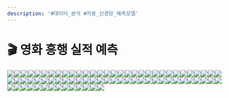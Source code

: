 ```yaml
---
description: '#데이터_분석 #자동_신경망_예측모델'
---
```


# 🎬 영화 흥행 실적 예측

![](<../../../../../.gitbook/assets/Untitled (9).png>)![](<../../../../../.gitbook/assets/Untitled 1 (9).png>)![](<../../../../../.gitbook/assets/Untitled 2 (11).png>)![](<../../../../../.gitbook/assets/Untitled 3 (9).png>)![](<../../../../../.gitbook/assets/Untitled 4 (9).png>)![](<../../../../../.gitbook/assets/Untitled 5 (10).png>)![](<../../../../../.gitbook/assets/Untitled 6 (13).png>)![](<../../../../../.gitbook/assets/Untitled 7 (13).png>)![](<../../../../../.gitbook/assets/Untitled 8 (14).png>)![](<../../../../../.gitbook/assets/Untitled 9 (13).png>)![](<../../../../../.gitbook/assets/Untitled 10 (11).png>)![](<../../../../../.gitbook/assets/Untitled 11 (9).png>)![](<../../../../../.gitbook/assets/Untitled 12 (10).png>)![](<../../../../../.gitbook/assets/Untitled 13 (8).png>)![](<../../../../../.gitbook/assets/Untitled 14 (6).png>)![](<../../../../../.gitbook/assets/Untitled 15 (9).png>)![](<../../../../../.gitbook/assets/Untitled 16 (9).png>)![](<../../../../../.gitbook/assets/Untitled 17 (8).png>)![](<../../../../../.gitbook/assets/Untitled 18 (9).png>)![](<../../../../../.gitbook/assets/Untitled 19 (3).png>)![](<../../../../../.gitbook/assets/Untitled 20 (1).png>)![](<../../../../../.gitbook/assets/Untitled (12).png>)![](<../../../../../.gitbook/assets/Untitled 1 (12).png>)![](<../../../../../.gitbook/assets/Untitled 2 (9).png>)![](<../../../../../.gitbook/assets/Untitled 3 (10).png>)![](<../../../../../.gitbook/assets/Untitled 4 (13).png>)![](<../../../../../.gitbook/assets/Untitled 5 (13).png>)![](<../../../../../.gitbook/assets/Untitled 6 (15).png>)![](<../../../../../.gitbook/assets/Untitled 7 (14).png>)![](<../../../../../.gitbook/assets/Untitled 4 (13).png>)![](<../../../../../.gitbook/assets/Untitled 9 (12).png>)![](<../../../../../.gitbook/assets/Untitled 10 (14).png>)![](<../../../../../.gitbook/assets/Untitled 11 (14).png>)![](<../../../../../.gitbook/assets/Untitled 12 (16).png>)![](<../../../../../.gitbook/assets/Untitled 13 (14).png>)![](<../../../../../.gitbook/assets/Untitled 14 (11).png>)![](<../../../../../.gitbook/assets/Untitled 15 (14).png>)![](<../../../../../.gitbook/assets/Untitled 16 (10).png>)![](<../../../../../.gitbook/assets/Untitled 17 (12).png>)![](<../../../../../.gitbook/assets/Untitled 18 (13).png>)![](<../../../../../.gitbook/assets/Untitled 19 (8).png>)![](<../../../../../.gitbook/assets/Untitled 20 (6).png>)![](<../../../../../.gitbook/assets/Untitled (18).png>)![](<../../../../../.gitbook/assets/Untitled 1 (17).png>)![](<../../../../../.gitbook/assets/Untitled 2 (16).png>)![](<../../../../../.gitbook/assets/Untitled 3 (18).png>)![](<../../../../../.gitbook/assets/Untitled 4 (18).png>)![](<../../../../../.gitbook/assets/Untitled 5 (18).png>)![](<../../../../../.gitbook/assets/Untitled 6 (16).png>)![](<../../../../../.gitbook/assets/Untitled 7 (15).png>)![](<../../../../../.gitbook/assets/Untitled 8 (17).png>)![](<../../../../../.gitbook/assets/Untitled 9 (17).png>)![](<../../../../../.gitbook/assets/Untitled 10 (15).png>)![](<../../../../../.gitbook/assets/Untitled 11 (17).png>)![](<../../../../../.gitbook/assets/Untitled 12 (14).png>)![](<../../../../../.gitbook/assets/Untitled 13 (12).png>)![](<../../../../../.gitbook/assets/Untitled 14 (14).png>)![](<../../../../../.gitbook/assets/Untitled 15 (12).png>)![](<../../../../../.gitbook/assets/Untitled 16 (12).png>)![](<../../../../../.gitbook/assets/Untitled 17 (11).png>)![](<../../../../../.gitbook/assets/Untitled 18 (10).png>)![](<../../../../../.gitbook/assets/Untitled 19 (7).png>)![](<../../../../../.gitbook/assets/Untitled 20 (5).png>)![](<../../../../../.gitbook/assets/Untitled (14).png>)![](<../../../../../.gitbook/assets/Untitled 1 (15).png>)![](<../../../../../.gitbook/assets/Untitled 2 (14).png>)![](<../../../../../.gitbook/assets/Untitled 3 (15).png>)![](<../../../../../.gitbook/assets/Untitled 4 (14).png>)![](<../../../../../.gitbook/assets/Untitled 5 (14).png>)![](<../../../../../.gitbook/assets/Untitled 6 (17).png>)![](<../../../../../.gitbook/assets/Untitled 7 (18).png>)![](<../../../../../.gitbook/assets/Untitled 8 (18).png>)![](<../../../../../.gitbook/assets/Untitled 9 (15).png>)![](<../../../../../.gitbook/assets/Untitled 10 (16).png>)![](<../../../../../.gitbook/assets/Untitled 11 (15).png>)![](<../../../../../.gitbook/assets/Untitled 12 (17).png>)
